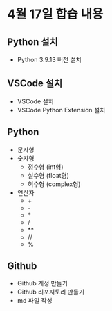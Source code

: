 # 4월 17일 합습 내용
## Python 설치
- Python 3.9.13 버전 설치
## VSCode 설치
- VSCode 설치
- VSCode Python Extension 설치
## Python
- 문자형
- 숫자형
  - 정수형 (int형)
  - 실수형 (float형)
  - 허수형 (complex형)
- 연산자 
  - \+
  - \-
  - \*
  - /
  - \*\*
  - //
  - %
## Github
- Github 계정 만들기
- Github 리포지토리 만들기
- md 파일 작성
